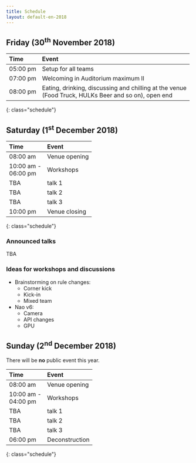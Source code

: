 ```yaml
---
title: Schedule
layout: default-en-2018
---
```


## Friday (30<sup>th</sup> November 2018)

| Time     | Event                              |
| :------  | :-------                           |
| 05:00 pm | Setup for all teams                |
| 07:00 pm | Welcoming in Auditorium maximum II |
| 08:00 pm | Eating, drinking, discussing and chilling at the venue <br>(Food Truck, HULKs Beer and so on), open end |
{: class="schedule"}

## Saturday (1<sup>st</sup> December 2018)

| Time                   | Event                      |
| :------                | :-------                   |
| 08:00 am               | Venue opening              |
| 10:00 am -<br>06:00 pm | Workshops                  |
| TBA                    | talk 1                     |
| TBA                    | talk 2                     |
| TBA                    | talk 3                     |
| 10:00 pm               | Venue closing              |
{: class="schedule"}

### Announced talks

TBA

### Ideas for workshops and discussions  

- Brainstorming on rule changes:
  - Corner kick
  - Kick-in
  - Mixed team
- Nao v6:
  - Camera
  - API changes
  - GPU

## Sunday (2<sup>nd</sup> December 2018)

There will be **no** public event this year.

| Time     | Event                                    |
| :-       | :-                                       |
| 08:00 am | Venue opening                            |
| 10:00 am -<br>04:00 pm | Workshops                  |
| TBA                    | talk 1                     |
| TBA                    | talk 2                     |
| TBA                    | talk 3                     |
| 06:00 pm | Deconstruction                                                               |
{: class="schedule"}


